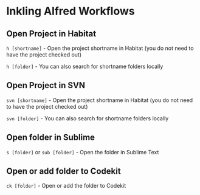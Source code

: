 # Inkling Alfred Workflows

## Open Project in Habitat

`h [shortname]` - Open the project shortname in Habitat (you do not need to have the project checked out)

`h [folder]` - You can also search for shortname folders locally

## Open Project in SVN

`svn [shortname]` - Open the project shortname in Habitat (you do not need to have the project checked out)

`svn [folder]` - You can also search for shortname folders locally

## Open folder in Sublime

`s [folder]` or `sub [folder]` - Open the folder in Sublime Text

## Open or add folder to Codekit

`ck [folder]` - Open or add the folder to Codekit


